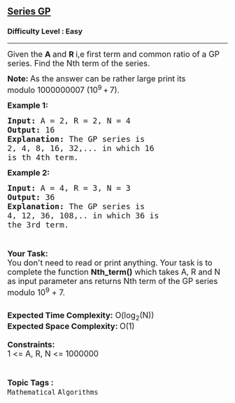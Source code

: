 <h2><a href="https://www.geeksforgeeks.org/problems/series-gp4646/1?page=1&sprint=f05658c6facc0594b67034d289b343f0&sortBy=submissions">Series GP</a></h2><h3>Difficulty Level : Easy</h3><hr><div class="problems_problem_content__Xm_eO"><p><span style="font-size:18px">Given the <strong>A </strong>and <strong>R </strong>i,e&nbsp;first&nbsp;term and common ratio of a GP series. Find the Nth term of the series.</span></p>

<p><span style="font-size:18px"><strong>Note: </strong>As the answer can be rather large print its modulo&nbsp;1000000007&nbsp;(10<sup>9</sup> + 7).</span></p>

<p><span style="font-size:18px"><strong>Example 1:</strong></span></p>

<pre><span style="font-size:18px"><strong>Input: </strong>A = 2, R = 2, N = 4
<strong>Output: </strong>16
<strong>Explanation: </strong>The GP series is 
2, 4, 8, 16, 32,... in which 16 
is th 4th term.</span>
</pre>

<p><span style="font-size:18px"><strong>Example 2:</strong></span></p>

<pre><span style="font-size:18px"><strong>Input: </strong>A = 4, R = 3, N = 3
<strong>Output: </strong>36
<strong>Explanation: </strong>The GP series is
4, 12, 36, 108,.. in which 36 is
the 3rd term.</span>
</pre>

<p>&nbsp;</p>

<p><span style="font-size:18px"><strong>Your Task:</strong><br>
You don't need to read or print anything. Your task is to complete the function&nbsp;<strong>Nth_term()</strong>&nbsp;which takes A, R and N as input parameter ans returns Nth term of the GP series modulo 10<sup>9</sup>&nbsp;+ 7.</span><br>
&nbsp;</p>

<p><span style="font-size:18px"><strong>Expected Time Complexity:</strong>&nbsp;O(log<sub>2</sub>(N))<br>
<strong>Expected Space Complexity:&nbsp;</strong>O(1)<br>
<br>
<strong>Constraints:</strong><br>
1 &lt;= A, R, N &lt;= 1000000</span></p>
</div><br><p><span style=font-size:18px><strong>Topic Tags : </strong><br><code>Mathematical</code>&nbsp;<code>Algorithms</code>&nbsp;